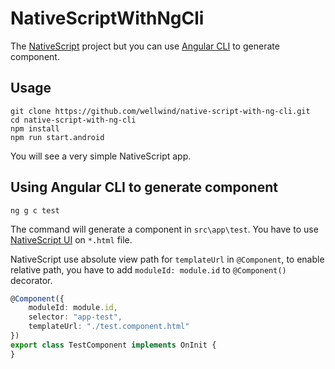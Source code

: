 # NativeScriptWithNgCli

The [NativeScript](http://docs.nativescript.org/) project but you can use [Angular CLI](https://github.com/angular/angular-cli) to generate component.

## Usage

```
git clone https://github.com/wellwind/native-script-with-ng-cli.git
cd native-script-with-ng-cli
npm install
npm run start.android
```

You will see a very simple NativeScript app.

## Using Angular CLI to generate component

```
ng g c test
```

The command will generate a component in `src\app\test`. You have to use [NativeScript UI](http://docs.nativescript.org/ui/basics) on `*.html` file.

NativeScript use absolute view path for `templateUrl` in `@Component`, to enable relative path, you have to add `moduleId: module.id` to `@Component()` decorator.

```typescript
@Component({
    moduleId: module.id,
    selector: "app-test",
    templateUrl: "./test.component.html"
})
export class TestComponent implements OnInit {
}
```
